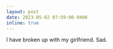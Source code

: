 ```yaml
---
layout: post
date: 2023-05-02 07:59:00-0400
inline: true
---
```


I have broken up with my girlfriend. Sad.